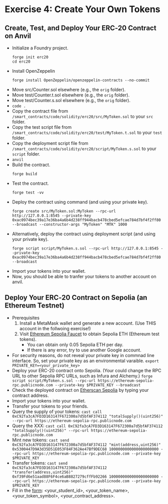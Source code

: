 # Exercise 4: Create Your Own Tokens

## Create, Test, and Deploy Your ERC‑20 Contract on Anvil
+ Initialize a Foundry project.
   ```
   forge init erc20
   cd erc20
   ```
+ Install OpenZeppelin
  ```
  forge install OpenZeppelin/openzeppelin-contracts --no-commit
  ```
+ Move src/Counter.sol elsewhere (e.g., the `orig` folder).
+ Move test/Counter.t.sol elsewhere (e.g., the `orig` folder).
+ Move test/Counter.s.sol elsewhere (e.g., the `orig` folder).
+ `code .`
+ Copy the contract file from `/smart_contracts/code/solidity/erc20/src/MyToken.sol` to your `src` folder.
+ Copy the test script file from `/smart_contracts/code/solidity/erc20/test/MyToken.t.sol` to your `test` folder.
+ Copy the deployment script file from `/smart_contracts/code/solidity/erc20/script/MyToken.s.sol` to your `script` folder.
+ `anvil`
+ Build the contract.
  ```
  forge build
  ```
+ Test the contract.
  ```
  forge test -vv
  ```
+ Deploy the contract using command (and using your private key).
  ```
  forge create src/MyToken.sol:MyToken --rpc-url http://127.0.0.1:8545 --private-key 0xac0974bec39a17e36ba4a6b4d238ff944bacb478cbed5efcae784d7bf4f2ff80 --broadcast --constructor-args "MyToken" "MTK" 1000
  ```
+ Alternatively, deploy the contract using deployment script (and using your private key).
  ```
  forge script script/MyToken.s.sol --rpc-url http://127.0.0.1:8545 --private-key 0xac0974bec39a17e36ba4a6b4d238ff944bacb478cbed5efcae784d7bf4f2ff80 --broadcast
  ```
+ Import your tokens into your wallet.
+ Now, you should be able to tranfer your tokens to another account on anvil.

## Deploy Your ERC‑20 Contract on Sepolia (an Ethereum Testnet)
+ Prerequisites
  1. Install a MetaMask wallet and generate a new account. (Use THIS account in the follwoing exercise!)
  2. Visit [Ethereum Sepolia Faucet](https://cloud.google.com/application/web3/faucet/ethereum/sepolia) to obtain Sepolia ETH (Ethereum test tokens).
     - You can obtain only 0.05 Sepolia ETH per day.
     - If there is any error, try to use another Google account.
+ For security reasons, do not reveal your private key in commnad line interface. So, set your private key as an environmental varaible.
  `export PRIVATE_KEY=<your_private_key>`
+ Deploy your ERC-20 contract onto Sepolia. (Your could change the RPC URL to other Sepolia RPC URLs, such as Infura and Alchemy.)
  `forge script script/MyToken.s.sol --rpc-url https://ethereum-sepolia-rpc.publicnode.com --private-key $PRIVATE_KEY --broadcast`
+ Check the deployed contract on [Etherscan Sepolia](https://sepolia.etherscan.io/) by typing your contract address.
+ Import your tokens into your wallet.
+ Transfer your tokens to your friends.
+ Query the supply of your tokens:
  `cast call 0xC92fa3cA7FD3D163147F672300a7d5bfAF374112 "totalSupply()(uint256)" --rpc-url https://ethereum-sepolia-rpc.publicnode.com`
+ Query the XXX:
  `cast call 0xC92fa3cA7FD3D163147F672300a7d5bfAF374112 "totalSupply()(uint256)" --rpc-url https://ethereum-sepolia-rpc.publicnode.com`
+ Mint new tokens:
  `cast send 0xC92fa3cA7FD3D163147F672300a7d5bfAF374112 "mint(address,uint256)" 0x5300447D9A3d35D51E053F84F362Ae47Bf9DEC68 1000000000000000000000 --rpc-url https://ethereum-sepolia-rpc.publicnode.com --private-key $PRIVATE_KEY`
+ Transfer tokens:
  `cast send 0xC92fa3cA7FD3D163147F672300a7d5bfAF374112 "transfer(address,uint256)" 0xf39Fd6e51aad88F6F4ce6aB8827279cffFb92266 1000000000000000000000 --rpc-url https://ethereum-sepolia-rpc.publicnode.com --private-key $PRIVATE_KEY`
+ Fill in the [form](xxx): <your_student_id>, <your_token_name>, <your_token_symbol>, <your_contract_address>.
